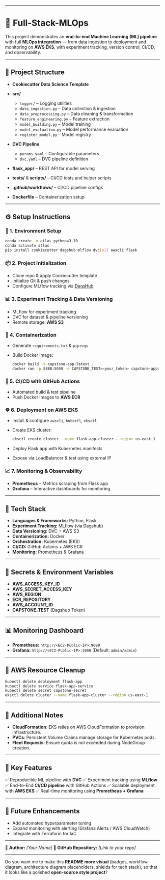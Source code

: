 
---

# 🚀 Full-Stack-MLOps

This project demonstrates an **end-to-end Machine Learning (ML) pipeline** with full **MLOps integration** — from data ingestion to deployment and monitoring on **AWS EKS**, with experiment tracking, version control, CI/CD, and observability.

---

## 📂 Project Structure

* **Cookiecutter Data Science Template**

* **src/**

  * `logger/` – Logging utilities
  * `data_ingestion.py` – Data collection & ingestion
  * `data_preprocessing.py` – Data cleaning & transformation
  * `feature_engineering.py` – Feature extraction
  * `model_building.py` – Model training
  * `model_evaluation.py` – Model performance evaluation
  * `register_model.py` – Model registry

* **DVC Pipeline**

  * `params.yaml` – Configurable parameters
  * `dvc.yaml` – DVC pipeline definition

* **flask\_app/** – REST API for model serving

* **tests/** & **scripts/** – CI/CD tests and helper scripts

* **.github/workflows/** – CI/CD pipeline configs

* **Dockerfile** – Containerization setup

---

## ⚙️ Setup Instructions

### 🔧 1. Environment Setup

```bash
conda create -n atlas python=3.10
conda activate atlas
pip install cookiecutter dagshub mlflow dvc[s3] awscli flask
```

### 📦 2. Project Initialization

* Clone repo & apply Cookiecutter template
* Initialize Git & push changes
* Configure MLflow tracking via [DagsHub](https://dagshub.com)

### 📊 3. Experiment Tracking & Data Versioning

* MLflow for experiment tracking
* DVC for dataset & pipeline versioning
* Remote storage: **AWS S3**

### 🐳 4. Containerization

* Generate `requirements.txt` & `pipreqs`
* Build Docker image:

  ```bash
  docker build -t capstone-app:latest .
  docker run -p 8888:5000 -e CAPSTONE_TEST=<your_token> capstone-app:latest
  ```

### 🔄 5. CI/CD with GitHub Actions

* Automated build & test pipeline
* Push Docker images to **AWS ECR**

### ☸️ 6. Deployment on AWS EKS

* Install & configure `awscli`, `kubectl`, `eksctl`
* Create EKS cluster:

  ```bash
  eksctl create cluster --name flask-app-cluster --region us-east-1
  ```
* Deploy Flask app with Kubernetes manifests
* Expose via LoadBalancer & test using external IP

### 📈 7. Monitoring & Observability

* **Prometheus** – Metrics scraping from Flask app
* **Grafana** – Interactive dashboards for monitoring

---

## 📡 Tech Stack

* **Languages & Frameworks:** Python, Flask
* **Experiment Tracking:** MLflow (via Dagshub)
* **Data Versioning:** DVC + AWS S3
* **Containerization:** Docker
* **Orchestration:** Kubernetes (EKS)
* **CI/CD:** GitHub Actions + AWS ECR
* **Monitoring:** Prometheus & Grafana

---

## 🔐 Secrets & Environment Variables

* **AWS\_ACCESS\_KEY\_ID**
* **AWS\_SECRET\_ACCESS\_KEY**
* **AWS\_REGION**
* **ECR\_REPOSITORY**
* **AWS\_ACCOUNT\_ID**
* **CAPSTONE\_TEST** (Dagshub Token)

---

## 📊 Monitoring Dashboard

* **Prometheus:** `http://<EC2-Public-IP>:9090`
* **Grafana:** `http://<EC2-Public-IP>:3000` (Default: `admin/admin`)

---

## 🧹 AWS Resource Cleanup

```bash
kubectl delete deployment flask-app
kubectl delete service flask-app-service
kubectl delete secret capstone-secret
eksctl delete cluster --name flask-app-cluster --region us-east-1
```

---

## 📘 Additional Notes

* **CloudFormation**: EKS relies on AWS CloudFormation to provision infrastructure.
* **PVCs**: Persistent Volume Claims manage storage for Kubernetes pods.
* **Fleet Requests**: Ensure quota is not exceeded during NodeGroup creation.

---

## 🌟 Key Features

✅ Reproducible ML pipeline with **DVC**
✅ Experiment tracking using **MLflow**
✅ End-to-End **CI/CD pipeline** with GitHub Actions
✅ Scalable deployment with **AWS EKS**
✅ Real-time monitoring using **Prometheus + Grafana**

---

## 🚀 Future Enhancements

* Add automated hyperparameter tuning
* Expand monitoring with alerting (Grafana Alerts / AWS CloudWatch)
* Integrate with Terraform for IaC

---

🔗 **Author:** *\[Your Name]*
📌 **GitHub Repository:** *\[Link to your repo]*

---

Do you want me to make this **README more visual** (badges, workflow diagram, architecture diagram placeholders, shields for tech stack), so that it looks like a polished **open-source style project**?
